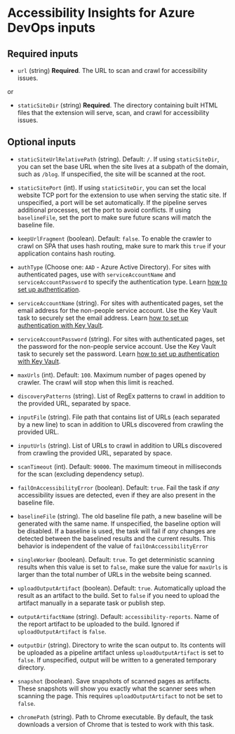 <!--
Copyright (c) Microsoft Corporation. All rights reserved.
Licensed under the MIT License.
-->

<!--
DO NOT EDIT THIS FILE DIRECTLY

If you would like to change an input, edit packages/ado-extension/task.json
If you would like to change the layout of this file, edit packages/ado-extension/scripts/documentation.js

To rebuild this file, run "yarn docs" or "yarn precheckin"
-->

# Accessibility Insights for Azure DevOps inputs

## Required inputs

-   `url` (string) **Required**. The URL to scan and crawl for accessibility issues.

or

-   `staticSiteDir` (string) **Required**. The directory containing built HTML files that the extension will serve, scan, and crawl for accessibility issues.

## Optional inputs

-   `staticSiteUrlRelativePath` (string). Default: `/`. If using `staticSiteDir`, you can set the base URL when the site lives at a subpath of the domain, such as `/blog`. If unspecified, the site will be scanned at the root.

-   `staticSitePort` (int). If using `staticSiteDir`, you can set the local website TCP port for the extension to use when serving the static site. If unspecified, a port will be set automatically. If the pipeline serves additional processes, set the port to avoid conflicts. If using `baselineFile`, set the port to make sure future scans will match the baseline file.

-	`keepUrlFragment` (boolean). Default: `false`. To enable the crawler to crawl on SPA that uses hash routing, make sure to mark this `true` if your application contains hash routing.

-   `authType` (Choose one: `AAD` - Azure Active Directory). For sites with authenticated pages, use with `serviceAccountName` and `serviceAccountPassword` to specify the authentication type. Learn [how to set up authentication](https://aka.ms/AI-action-auth).

-   `serviceAccountName` (string). For sites with authenticated pages, set the email address for the non-people service account. Use the Key Vault task to securely set the email address. Learn [how to set up authentication with Key Vault](https://aka.ms/AI-action-auth).

-   `serviceAccountPassword` (string). For sites with authenticated pages, set the password for the non-people service account. Use the Key Vault task to securely set the password. Learn [how to set up authentication with Key Vault](https://aka.ms/AI-action-auth).

-   `maxUrls` (int). Default: `100`. Maximum number of pages opened by crawler. The crawl will stop when this limit is reached.

-   `discoveryPatterns` (string). List of RegEx patterns to crawl in addition to the provided URL, separated by space.

-   `inputFile` (string). File path that contains list of URLs (each separated by a new line) to scan in addition to URLs discovered from crawling the provided URL.

-   `inputUrls` (string). List of URLs to crawl in addition to URLs discovered from crawling the provided URL, separated by space.

-   `scanTimeout` (int). Default: `90000`. The maximum timeout in milliseconds for the scan (excluding dependency setup).

-   `failOnAccessibilityError` (boolean). Default: `true`. Fail the task if _any_ accessibility issues are detected, even if they are also present in the baseline file.

-   `baselineFile` (string). The old baseline file path, a new baseline will be generated with the same name. If unspecified, the baseline option will be disabled. If a baseline is used, the task will fail if _any_ changes are detected between the baselined results and the current results. This behavior is independent of the value of `failOnAccessibilityError`

-   `singleWorker` (boolean). Default: `true`. To get deterministic scanning results when this value is set to `false`, make sure the value for `maxUrls` is larger than the total number of URLs in the website being scanned.

-   `uploadOutputArtifact` (boolean). Default: `true`. Automatically upload the result as an artifact to the build. Set to `false` if you need to upload the artifact manually in a separate task or publish step.

-   `outputArtifactName` (string). Default: `accessibility-reports`. Name of the report artifact to be uploaded to the build. Ignored if `uploadOutputArtifact` is `false`.

-   `outputDir` (string). Directory to write the scan output to. Its contents will be uploaded as a pipeline artifact unless `uploadOutputArtifact` is set to `false`. If unspecified, output will be written to a generated temporary directory.

-   `snapshot` (boolean). Save snapshots of scanned pages as artifacts. These snapshots will show you exactly what the scanner sees when scanning the page. This requires `uploadOutputArtifact` to not be set to `false`.

-   `chromePath` (string). Path to Chrome executable. By default, the task downloads a version of Chrome that is tested to work with this task.
